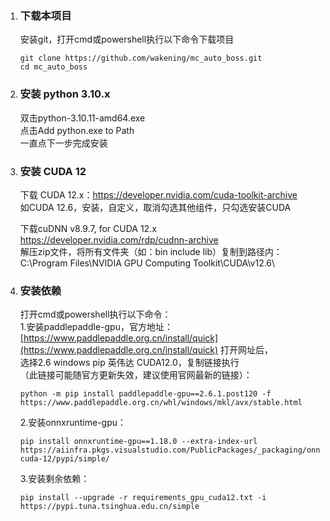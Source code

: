 1. ### 下载本项目
    安装git，打开cmd或powershell执行以下命令下载项目
    ```shell
    git clone https://github.com/wakening/mc_auto_boss.git
    cd mc_auto_boss
    ```
2. ### 安装 python 3.10.x
    双击python-3.10.11-amd64.exe    
    点击Add python.exe to Path    
    一直点下一步完成安装

3. ### 安装 CUDA 12
    下载 CUDA 12.x：https://developer.nvidia.com/cuda-toolkit-archive    
    如CUDA 12.6，安装，自定义，取消勾选其他组件，只勾选安装CUDA
    
    下载cuDNN v8.9.7, for CUDA 12.x
    https://developer.nvidia.com/rdp/cudnn-archive    
    解压zip文件，将所有文件夹（如：bin include lib）复制到路径内：C:\Program Files\NVIDIA GPU Computing Toolkit\CUDA\v12.6\
    
4. ### 安装依赖
   打开cmd或powershell执行以下命令：    
   1.安装paddlepaddle-gpu，官方地址：[https://www.paddlepaddle.org.cn/install/quick](https://www.paddlepaddle.org.cn/install/quick)
   打开网址后，    
   选择2.6 windows pip 英伟达 CUDA12.0，复制链接执行    
  （此链接可能随官方更新失效，建议使用官网最新的链接）：
   ```shell
   python -m pip install paddlepaddle-gpu==2.6.1.post120 -f https://www.paddlepaddle.org.cn/whl/windows/mkl/avx/stable.html
   ```
    2.安装onnxruntime-gpu：
   ```shell
   pip install onnxruntime-gpu==1.18.0 --extra-index-url https://aiinfra.pkgs.visualstudio.com/PublicPackages/_packaging/onnxruntime-cuda-12/pypi/simple/
   ```
    3.安装剩余依赖：
    ```shell
   pip install --upgrade -r requirements_gpu_cuda12.txt -i https://pypi.tuna.tsinghua.edu.cn/simple
   ```

